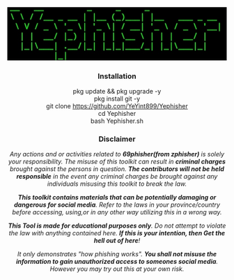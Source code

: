 <div align="center">
  <a href="https://github.com/YeYint899">
    <img src="./Logo.jpg" alt="Logo" >
  </a>
  

### Installation
pkg update && pkg upgrade -y<br>
pkg install git -y<br>
git clone https://github.com/YeYint899/Yephisher<br>
cd Yephisher<br>
bash Yephisher.sh


### Disclaimer

<i>Any actions and or activities related to <b>69phisher(from zphisher)</b> is solely your responsibility. The misuse of this toolkit can result in <b>criminal charges</b> brought against the persons in question. <b>The contributors will not be held responsible</b> in the event any criminal charges be brought against any individuals misusing this toolkit to break the law.

<b>This toolkit contains materials that can be potentially damaging or dangerous for social media</b>. Refer to the laws in your province/country before accessing, using,or in any other way utilizing this in a wrong way.

<b>This Tool is made for educational purposes only</b>. Do not attempt to violate the law with anything contained here. <b>If this is your intention, then Get the hell out of here</b>!

It only demonstrates "how phishing works". <b>You shall not misuse the information to gain unauthorized access to someones social media</b>. However you may try out this at your own risk.</i>




